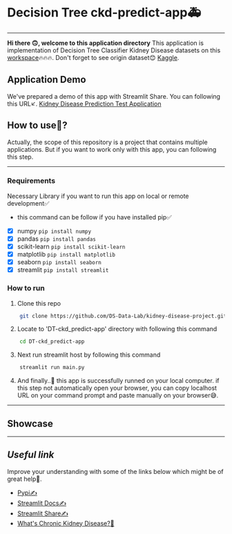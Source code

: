 # Decision Tree ckd-predict-app🚑

---

**Hi there 🙃, welcome to this application directory**
This application is implementation of Decision Tree Classifier Kidney Disease datasets on this [workspace](https://github.com/DS-Data-Lab/kidney-disease-project/blob/main/workspace/DTClassifier-kidney_disease_workspace.ipynb)🔥🔥🔥. Don't forget to see origin dataset😊 [Kaggle](https://www.kaggle.com/datasets/mansoordaku/ckdisease/).

## Application Demo

We've prepared a demo of this app with Streamlit Share. You can following this URL↙.
[Kidney Disease Prediction Test Application](https://dtckidney-disease.streamlit.app)

## How to use🤔?

Actually, the scope of this repository is a project that contains multiple applications. But if you want to work only with this app, you can following this step.

---

### Requirements

Necessary Library if you want to run this app on local or remote development✅

- this command can be follow if you have installed pip✅
- [x] numpy ```pip install numpy``` 
- [x] pandas ```pip install pandas```
- [x] scikit-learn ```pip install scikit-learn```
- [x] matplotlib ```pip install matplotlib```
- [x] seaborn ```pip install seaborn```
- [x] streamlit ```pip install streamlit```

### How to run

1. Clone this repo

```sh
    git clone https://github.com/DS-Data-Lab/kidney-disease-project.git
```

2. Locate to 'DT-ckd_predict-app' directory with following this command

```sh
    cd DT-ckd_predict-app
```

3. Next run streamlit host by following this command

```sh
    streamlit run main.py
```

4. And finally..🥳 this app is successfully runned on your local computer. if this step not automatically open your browser, you can copy localhost URL on your command prompt and paste manually on your browser😅.

---

## Showcase

---

## _Useful link_

Improve your understanding with some of the links below which might be of great help🥰.

- [Pypi✍](https://pypi.org/)
- [Streamlit Docs✍](https://docs.streamlit.io/)
- [Streamlit Share✍](share.streamlit.io)
- [What's Chronic Kidney Disease?🧬](https://www.kidney.org/atoz/content/about-chronic-kidney-disease)
